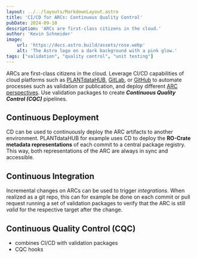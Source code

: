 ```yaml
---
layout: ../../layouts/MarkdownLayout.astro
title: 'CI/CD for ARCs: Continuous Quality Control'
pubDate: 2024-09-10
description: 'ARCs are first-class citizens in the cloud.'
author: 'Kevin Schneider'
image:
    url: 'https://docs.astro.build/assets/rose.webp'
    alt: 'The Astro logo on a dark background with a pink glow.'
tags: ["validation", "quality control", "unit testing"]
---
```


ARCs are first-class citizens in the cloud. Leverage CI/CD capabilities of cloud platforms such as [PLANTdataHUB](), [GitLab](), or [GitHub]() to automate processes such as validation or publication, and deploy different [ARC perspectives](). Use validation packages to create _**Continuous Quality Control (CQC)**_ pipelines.

## Continuous Deployment

CD can be used to continuously deploy the ARC artifacts to another environment.
PLANTdataHUB for example uses CD to deploy the **RO-Crate metadata representations** of each commit to a central package registry. This way, both representations of the ARC are always in sync and accessible.

## Continuous Integration

Incremental changes on ARCs can be used to trigger _integrations_. When realized as a git repo, this can for example be done on each commit or pull request running a set of validation packages to verify that the ARC is still _valid_ for the respective target after the change.

## Continuous Quality Control (CQC)

- combines CI/CD with validation packages
- CQC hooks